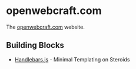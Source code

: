 # openwebcraft.com

The [openwebcraft.com][openwebcraft.com] website.

## Building Blocks

- [Handlebars.js][handlebarsjs] - Minimal Templating on Steroids

[openwebcraft.com]: http://openwebcraft.com "openwebcraft.com"
[handlebarsjs]: http://handlebarsjs.com "Handlebars.js"

